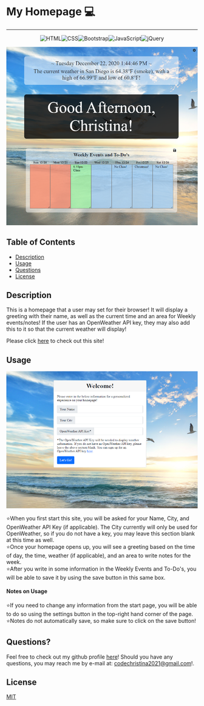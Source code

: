 # My Homepage 💻

***

<p align="center"> <img src="https://img.shields.io/badge/html5%20-%23E34F26.svg?&style=for-the-badge&logo=html5&logoColor=white" alt="HTML"><img src="https://img.shields.io/badge/css3%20-%231572B6.svg?&style=for-the-badge&logo=css3&logoColor=white" alt="CSS"><img src="https://img.shields.io/badge/bootstrap%20-%23563D7C.svg?&style=for-the-badge&logo=bootstrap&logoColor=white" alt="Bootstrap"><img src="https://img.shields.io/badge/javascript%20-%23323330.svg?&style=for-the-badge&logo=javascript&logoColor=%23F7DF1E" alt="JavaScript"><img src="https://img.shields.io/badge/jquery%20-%230769AD.svg?&style=for-the-badge&logo=jquery&logoColor=white" alt="jQuery"></p>

![Overview](./assets/images/readme-screenshot-1.png)

## Table of Contents
* [Description](#description)
* [Usage](#usage)
* [Questions](#questions)
* [License](#license)

## Description

This is a homepage that a user may set for their browser!  It will display a greeting with their name, as well as the current time and an area for Weekly events/notes!  If the user has an OpenWeather API key, they may also add this to it so that the current weather will display!

Please click [here](https://christina2021.github.io/my-homepage/) to check out this site!

## Usage

![usage1](./assets/images/readme-screenshot-2.png)

⭐When you first start this site, you will be asked for your Name, City, and OpenWeather API Key (if applicable).  The City currently will only be used for OpenWeather, so if you do not have a key, you may leave this section blank at this time as well.<br>
⭐Once your homepage opens up, you will see a greeting based on the time of day, the time, weather (if applicable), and an area to write notes for the week.<br>
⭐After you write in some information in the Weekly Events and To-Do's, you will be able to save it by using the save button in this same box.

#### Notes on Usage

⭐If you need to change any information from the start page, you will be able to do so using the settings button in the top-right hand corner of the page.<br>
⭐Notes do not automatically save, so make sure to click on the save button!

## Questions?
Feel free to check out my github profile [here](https://github.com/test)!
Should you have any questions, you may reach me by e-mail at: <a href="mailto:codechristina2021@gmail.com?subject=Hi,%20Christina!">codechristina2021@gmail.com</a>!.

## License
[MIT](https://choosealicense.com/licenses/mit/#)